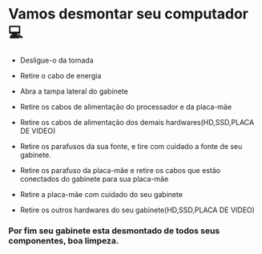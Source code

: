 # Vamos desmontar seu computador:computer:

- Desligue-o da tomada 

- Retire o cabo de energia
- Abra a tampa lateral do gabinete
- Retire os cabos de alimentação do processador e da placa-mãe
- Retire os cabos de alimentação dos demais hardwares(HD,SSD,PLACA DE VIDEO)
- Retire os parafusos da sua fonte, e tire com cuidado a fonte de seu gabinete.
- Retire os parafuso da placa-mãe e retire os cabos que estão conectados do gabinete para sua placa-mãe
- Retire a placa-mãe com cuidado do seu gabinete
- Retire os outros hardwares do seu gabinete(HD,SSD,PLACA DE VIDEO)

###  Por fim seu gabinete esta desmontado de todos seus componentes, boa limpeza.



